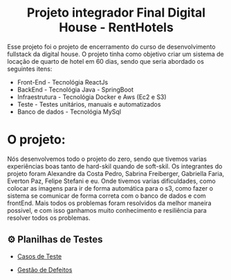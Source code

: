 <h1 align="center"> Projeto integrador Final Digital House - RentHotels </h1>

<p>Esse projeto foi o projeto de encerramento do curso de desenvolvimento fullstack da digital house. O projeto tinha como objetivo criar um sistema de locação de quarto de hotel em 60 dias, sendo que seria abordado os seguintes itens:</p>
<ul>
  <li>Front-End - Tecnológia ReactJs</li>
  <li>BackEnd - Tecnológia Java - SpringBoot</li>
  <li>Infraestrutura - Tecnológia Docker e Aws (Ec2 e S3)</li>
  <li>Teste - Testes unitários, manuais e automatizados</li>
  <li>Banco de dados - Tecnológia MySql</li>
</ul>
<h1>O projeto:</h1>
<p>Nós desenvolvemos todo o projeto do zero, sendo que tivemos varias experiências boas tanto de hard-skil quando de soft-skil. Os integrantes do projeto foram Alexandre da Costa Pedro, Sabrina Freiberger, Gabriella Faria, Everton Paz, Felipe Stefani e eu. Onde tivemos varias dificuldades, como colocar as imagens para ir de forma automática para o s3, como fazer o sistema se comunicar de forma correta com o banco de dados e com frontEnd. Mais todos os problemas foram resolvidos da melhor maneira possivel, e com isso ganhamos muito conhecimento e resiliência para resolver todos os problemas.</p>



## ⚙️ Planilhas de Testes

- <a href="https://docs.google.com/spreadsheets/d/1B8a0gRP_6_Xejmq4C3WGk58RJAOmlMUv/edit?usp=sharing&ouid=108882354862942027092&rtpof=true&sd=true">Casos de Teste</a>

- <a href="https://docs.google.com/spreadsheets/d/1fRQRTyX0xGItloGuiq-mmd9YQJFk2xCPYe9ZmIFbB0g/edit?usp=sharing">Gestão de Defeitos</a>
